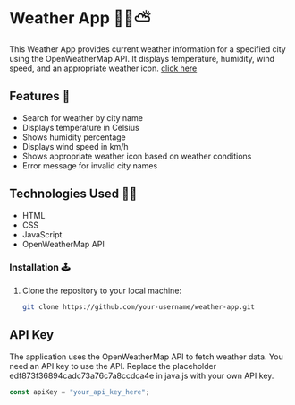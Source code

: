 # Weather App 😶‍🌫️⛅

This Weather App provides current weather information for a specified city using the OpenWeatherMap API. It displays temperature, humidity, wind speed, and an appropriate weather icon.
[click here](https://prajikta08.github.io/weather-app/)
## Features 👾

- Search for weather by city name
- Displays temperature in Celsius
- Shows humidity percentage
- Displays wind speed in km/h
- Shows appropriate weather icon based on weather conditions
- Error message for invalid city names
 
## Technologies Used 🤖👾

- HTML
- CSS
- JavaScript
- OpenWeatherMap API

### Installation 🕹️

1. Clone the repository to your local machine:
   ```bash
   git clone https://github.com/your-username/weather-app.git

## API Key

The application uses the OpenWeatherMap API to fetch weather data. You need an API key to use the API. Replace the placeholder edf873f36894cadc73a76c7a8ccdca4e in java.js with your own API key.
   ```js
   const apiKey = "your_api_key_here";

